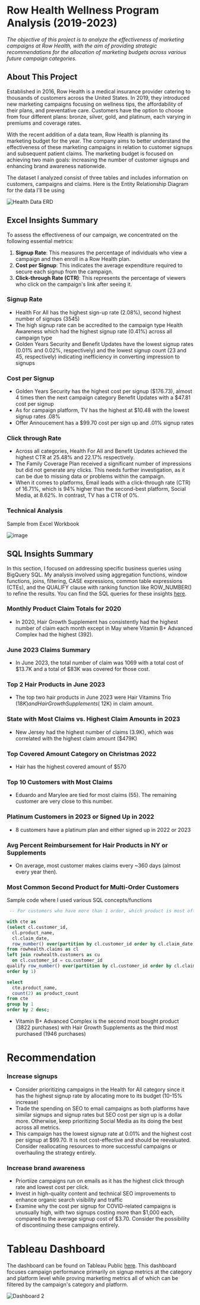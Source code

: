 # Row Health Wellness Program Analysis (2019-2023)

*The objective of this project is to analyze the effectiveness of marketing campaigns at Row Health, with the aim of providing strategic recommendations for the allocation of marketing budgets across various future campaign categories.*

## About This Project

Established in 2016, Row Health is a medical insurance provider catering to thousands of customers across the United States. In 2019, they introduced new marketing campaigns focusing on wellness tips, the affordability of their plans, and preventative care. Customers have the option to choose from four different plans: bronze, silver, gold, and platinum, each varying in premiums and coverage rates.

With the recent addition of a data team, Row Health is planning its marketing budget for the year. The company aims to better understand the effectiveness of these marketing campaigns in relation to customer signups and subsequent patient claims. The marketing budget is focused on achieving two main goals: increasing the number of customer signups and enhancing brand awareness nationwide.

The dataset I analyzed consist of three tables and includes information on customers, campaigns and claims. Here is the Entity Relationship Diagram for the data I'll be using 

![Health Data ERD](https://github.com/user-attachments/assets/522e6fbe-a922-4e9f-8434-157b044f365b)
  
  ## Excel Insights Summary
  
To assess the effectiveness of our campaign, we concentrated on the following essential metrics:

1.  **Signup Rate**: This measures the percentage of individuals who view a campaign and then enroll in a Row Health plan.
2.  **Cost per Signup**: This indicates the average expenditure required to secure each signup from the campaign.
3.  **Click-through Rate (CTR)**: This represents the percentage of viewers who click on the campaign's link after seeing it.

### Signup Rate

- Health For All has the highest sign-up rate (2.08%), second highest number of signups (3545)
- The high signup rate can be accredited to the campaign type Health Awareness which had the highest signup rate (0.41%) across all campaign type
-  Golden Years Security and Benefit Updates have the lowest signup rates (0.01% and 0.02%, respectively) and the lowest signup count (23 and 45, respectively) indicating inefficiency in converting impression to signups

### Cost per Signup

- Golden Years Security has the highest cost per signup ($176.73), almost 4 times then the next campaign category Benefit Updates with a $47.81 cost per signup
- As for campaign platform, TV has the highest at $10.48 with the lowest signup rates .08%
- Offer Annoucement has a $99.70 cost per sign up and .01% signup rates 

### Click through Rate

- Across all categories, Health For All and Benefit Updates achieved the highest CTR at 25.48% and 22.17% respectively.
- The Family Coverage Plan received a significant number of impressions but did not generate any clicks. This needs further investigation, as it can be due to missing data or problems within the campaign.
- When it comes to platforms, Email leads with a click-through rate (CTR) of 16.71%, which is 94% higher than the second-best platform, Social Media, at 8.62%. In contrast, TV has a CTR of 0%.

### Technical Analysis

Sample from Excel Workbook

![image](https://github.com/user-attachments/assets/938a063c-b1de-4e4c-9eb7-6b9f080e0ce2)


## SQL Insights Summary

  

In this section, I focused on addressing specific business queries using BigQuery SQL. My analysis involved using aggregation functions, window functions, joins, filtering, CASE expressions, common table expressions (CTEs), and the QUALIFY clause with ranking function like ROW_NUMBER() to refine the results. You can find the SQL queries for these insights [here](/RowHealth-Analysis/rowhealth_queries/allqueries.md). 

  

### Monthly Product Claim Totals for 2020

- In 2020, Hair Growth Supplement has consistently had the highest number of claim each month except in May where Vitamin B+ Advanced Complex had the highest (392).

### June 2023 Claims Summary

- In June 2023, the total number of claim was 1069 with a total cost of $13.7K and a total of $83K was covered for those cost.

### Top 2 Hair Products in June 2023

- The top two hair products in June 2023 were Hair Vitamins Trio ($18K) and Hair Growth Supplements (~$12K) in claim amount.

### State with Most Claims vs. Highest Claim Amounts in 2023

- New Jersey had the highest number of claims (3.9K), which was correlated with the highest claim amount ($479K)

### Top Covered Amount Category on Christmas 2022

- Hair has the highest covered amount of $570

### Top 10 Customers with Most Claims

- Eduardo and Marylee are tied for most claims (55). The remaining customer are very close to this number.

### Platinum Customers in 2023 or Signed Up in 2022

- 8 customers have a platinum plan and either signed up in 2022 or 2023

### Avg Percent Reimbursement for Hair Products in NY or Supplements

- On average, most customer makes claims every ~360 days (almost every year then).

### Most Common Second Product for Multi-Order Customers

Sample code where I used various SQL concepts/functions

```sql
 -- For customers who have more than 1 order, which product is most often bought as the second product?

with cte as 
(select cl.customer_id,
  cl.product_name,
  cl.claim_date,
  row_number() over(partition by cl.customer_id order by cl.claim_date)
from rowhealth.claims as cl
left join rowhealth.customers as cu
  on cl.customer_id = cu.customer_id
qualify row_number() over(partition by cl.customer_id order by cl.claim_date) = 2
order by 1)

select
  cte.product_name,
  count(2) as product_count
from cte
group by 1
order by 2 desc;
```

- Vitamin B+ Advanced Complex is the second most bought product (3822 purchases) with Hair Growth Supplements as the third most purchased (1946 purchases)

# Recommendation

### Increase signups

- Consider prioritizing campaigns in the Health for All category since it has the highest signup rate by allocating more to its budget (10-15% increase)
- Trade the spending on SEO to email campaigns as both platforms have similar signups and signup rates but SEO  cost per sign up is a dollar more. Otherwise, keep prioritizing Social Media as its doing the best across all metrics.
- This campaign has the lowest signup rate at 0.01% and the highest cost per signup at $99.70. It is not cost-effective and should be reevaluated. Consider reallocating resources to more successful campaigns or overhauling the strategy entirely.

### Increase brand awareness

- Priortiize campaigns run on emails as it has the highest click through rate and lowest cost per click.
- Invest in high-quality content and technical SEO improvements to enhance organic search visibility and traffic
- Examine why the cost per signup for COVID-related campaigns is unusually high, with two signups costing more than $1,000 each, compared to the average signup cost of $3.70. Consider the possibility of discontinuing these campaigns entirely.



# Tableau Dashboard
The dashboard can be found on Tableau Public [here](/https://public.tableau.com/app/profile/mohammad.eimon/viz/rowhealth_tableau_dashboard/Dashboard2?publish=yes). This dashboard focuses campaign performance primarily on signup metrics at the category and platform level while proving marketing metrics all of which can be filtered by the campaign's category and platform.

![Dashboard 2](https://github.com/user-attachments/assets/9bc8dd05-8852-4ad0-ada5-e234150b5e6f)

